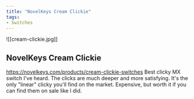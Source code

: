 ```yaml
---
title: "NovelKeys Cream Clickie"
tags:
- Switches
---
```


![[cream-clickie.jpg]]

## NovelKeys Cream Clickie

https://novelkeys.com/products/cream-clickie-switches
Best clicky MX switch I've heard. The clicks are much deeper and more satisfying. It's the only "linear" clicky you'll find on the market. Expensive, but worth it if you can find them on sale like I did.

